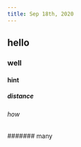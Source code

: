 ```yaml
---
title: Sep 18th, 2020
---
```


## hello
### well
#### hint
##### distance
###### how
####### many
######

